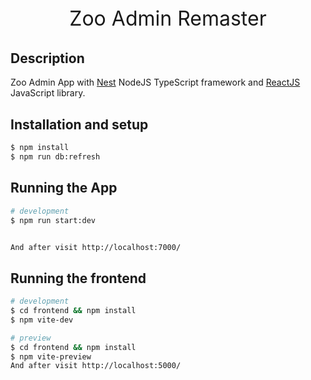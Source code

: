 <p align="center" style="font-size: 2rem">
  Zoo Admin Remaster
</p>

## Description

Zoo Admin App with [Nest](https://github.com/nestjs/nest) NodeJS TypeScript framework and [ReactJS](https://reactjs.org/) JavaScript library.

## Installation and setup

```bash
$ npm install
$ npm run db:refresh
```

## Running the App

```bash
# development
$ npm run start:dev


And after visit http://localhost:7000/
```

## Running the frontend

```bash
# development
$ cd frontend && npm install
$ npm vite-dev

# preview
$ cd frontend && npm install
$ npm vite-preview
And after visit http://localhost:5000/

